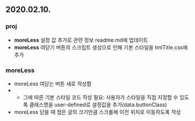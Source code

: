 2020.02.10.
---

### proj
* **moreLess** 설정 값 추가로 관련 정보 readme.md에 업데이트
* **moreLess** 여닫기 버튼의 스크립트 생성으로 인해 기본 스타일을 tmlTitle.css에 추가

### moreLess
* moreLess 여닫는 버튼 새로 작성함
* * 그에 따른 기본 스타일 코드 작성 필요: 사용자가 스타일을 직접 지정할 수 있도록 클래스명을 user-defined로 설정값을 추가(data.buttonClass)
* moreLess 닫을 때 접은 글의 크기만큼 스크롤해 이전 위치로 이동하도록 작성
